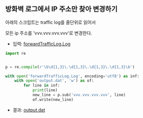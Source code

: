 ## 방화벽 로그에서 IP 주소만 찾아 변경하기

아래의 스크립트는 traffic log를 줄단위로 읽어서 

모든 ip 주소를 'vvv.vvv.vvv.vvv'로 변경한다.

- 입력: [forwardTrafficLog.Log](./test6_regex_ip/forwardTrafficLog.log)

```python
import re


p = re.compile(r'\b\d{1,3}\.\d{1,3}\.\d{1,3}\.\d{1,3}\b')

with open('forwardTrafficLog.Log', encoding='utf8') as inf:
    with open('output.dat', 'w') as of:
        for line in inf:
            print(line)
            new_line = p.sub('vvv.vvv.vvv.vvv', line)
            of.write(new_line)
```
- 결과: [output.dat](./test6_regex_ip/output.dat)